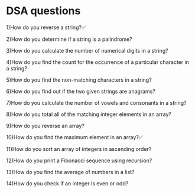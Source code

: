 # DSA questions

1)How do you reverse a string?✅

2)How do you determine if a string is a palindrome?

3)How do you calculate the number of numerical digits in a string?

4)How do you find the count for the occurrence of a particular character in a string?

5)How do you find the non-matching characters in a string?

6)How do you find out if the two given strings are anagrams?

7)How do you calculate the number of vowels and consonants in a string?

8)How do you total all of the matching integer elements in an array?

9)How do you reverse an array?

10)How do you find the maximum element in an array?✅

11)How do you sort an array of integers in ascending order?

12)How do you print a Fibonacci sequence using recursion?

13)How do you find the average of numbers in a list?

14)How do you check if an integer is even or odd?
